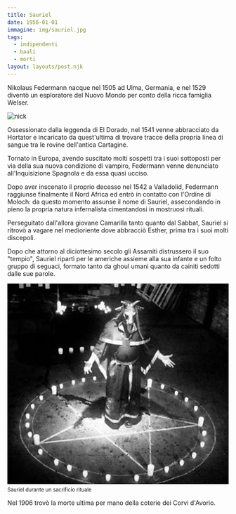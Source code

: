 ```yaml
---
title: Sauriel
date: 1956-01-01
immagine: img/sauriel.jpg
tags:
  - indipendenti
  - baali
  - morti
layout: layouts/post.njk
---
```


Nikolaus Federmann nacque nel 1505 ad Ulma, Germania, e nel 1529 diventò un esploratore del Nuovo Mondo per conto della ricca famiglia Welser.

![nick](https://upload.wikimedia.org/wikipedia/ru/5/54/Nikolaus_Federmann.jpg)

Ossessionato dalla leggenda di El Dorado, nel 1541 venne abbracciato da Hortator e incaricato da quest'ultima di trovare tracce della propria linea di sangue tra le rovine dell'antica Cartagine.

Tornato in Europa, avendo suscitato molti sospetti tra i suoi sottoposti per via della sua nuova condizione di vampiro, Federmann venne denunciato all'Inquisizione Spagnola e da essa quasi ucciso.

Dopo aver inscenato il proprio decesso nel 1542 a Valladolid, Federmann raggiunse finalmente il Nord Africa ed entrò in contatto con l'Ordine di Moloch: da questo momento assunse il nome di Sauriel, assecondando in pieno la propria natura infernalista cimentandosi in mostruosi rituali.

Perseguitato dall'allora giovane Camarilla tanto quanto dal Sabbat, Sauriel si ritrovò a vagare nel medioriente dove abbracciò Esther, prima tra i suoi molti discepoli.

Dopo che attorno al diciottesimo secolo gli Assamiti distrussero il suo "tempio", Sauriel ripartì per le americhe assieme alla sua infante e un folto gruppo di seguaci, formato tanto da ghoul umani quanto da cainiti sedotti dalle sue parole.

![Sauriel](/img/sauriel-sacrificio.jpg)
<small>Sauriel durante un sacrificio rituale</small>

Nel 1906 trovò la morte ultima per mano della coterie dei Corvi d'Avorio.